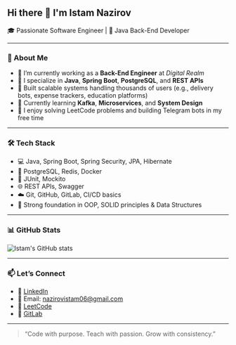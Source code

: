 ## Hi there 👋 I'm Istam Nazirov

🎓 Passionate Software Engineer | 🎯 Java Back-End Developer 

---

### 🚀 About Me

- 🔭 I’m currently working as a **Back-End Engineer** at *Digital Realm*
- 💼 I specialize in **Java**, **Spring Boot**, **PostgreSQL**, and **REST APIs**
- 🎯 Built scalable systems handling thousands of users (e.g., delivery bots, expense trackers, education platforms)
- 🌱 Currently learning **Kafka**, **Microservices**, and **System Design**
- 🧠 I enjoy solving LeetCode problems and building Telegram bots in my free time

---

### 🛠️ Tech Stack

- 💻 Java, Spring Boot, Spring Security, JPA, Hibernate  
- 🧩 PostgreSQL, Redis, Docker  
- 🧪 JUnit, Mockito  
- 🌐 REST APIs, Swagger  
- ☁️ Git, GitHub, GitLab, CI/CD basics  
- 🧠 Strong foundation in OOP, SOLID principles & Data Structures

---

### 📊 GitHub Stats

![Istam's GitHub stats](https://github-readme-stats.vercel.app/api?username=nazirov-istam&show_icons=true&theme=radical)

---

### 📫 Let’s Connect

- 🔗 [LinkedIn](https://www.linkedin.com/in/nazirov-istam/)  
- 📧 Email: [nazirovistam06@gmail.com](mailto:nazirovistam06@gmail.com)  
- 🧠 [LeetCode](https://leetcode.com/u/nazirov_istam/)  
- 💼 [GitLab](https://gitlab.com/nazirov_istam)  

---

> “Code with purpose. Teach with passion. Grow with consistency.”

